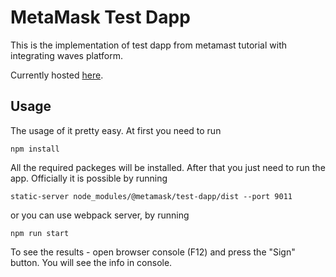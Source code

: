 # MetaMask Test Dapp

This is the implementation of test dapp from metamast tutorial with integrating waves platform.

Currently hosted [here](https://metamask.github.io/test-dapp/).

## Usage

The usage of it pretty easy. 
At first you need to run 

```shell
npm install
```
All the required packeges will be installed.
After that you just need to run the app.
Officially it is possible by running 
```shell
static-server node_modules/@metamask/test-dapp/dist --port 9011
```
or you can use webpack server, by running 
```shell
npm run start
```

To see the results - open browser console (F12) and press the "Sign" button.
You will see the info in console.